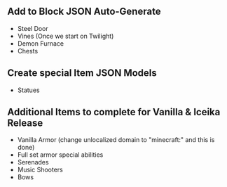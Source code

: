 ## Add to Block JSON Auto-Generate
* Steel Door
* Vines (Once we start on Twilight)
* Demon Furnace
* Chests

## Create special Item JSON Models
* Statues

## Additional Items to complete for Vanilla & Iceika Release
* Vanilla Armor (change unlocalized domain to "minecraft:" and this is done)
* Full set armor special abilities
* Serenades
* Music Shooters
* Bows